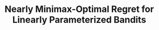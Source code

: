 ---
title: "Nearly Minimax-Optimal Regret for Linearly Parameterized Bandits"
authors: 'Jing Chen, Bo Li, Yingkai Li'
type: '1' #1:conference; 2:journal; 3:both
year: '2019'
conference: 'Conference on Learning Theory'
acronym: 'COLT'
link: 'https://arxiv.org/abs/1904.00242'
---